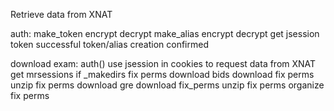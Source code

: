 Retrieve data from XNAT

auth:
    make_token
        encrypt
    decrypt
        make_alias
            encrypt
        decrypt
            get jsession token
                successful token/alias creation confirmed

download exam:
    auth()
        use jsession in cookies to request data from XNAT
            get mrsessions
                if _makedirs
                    fix perms
            download bids
                download
                    fix perms
                unzip
                    fix perms
            download gre 
                download
                    fix_perms
                unzip
                    fix perms
            organize
                fix perms